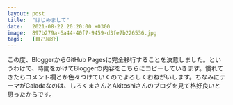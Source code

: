 ```yaml
---
layout: post
title:  "はじめまして"
date:   2021-08-22 20:20:00 +0300
image:  897b279a-6a44-40f7-9459-d3fe7b226536.jpg
tags:   [自己紹介]
---
```

この度、BloggerからGitHub Pagesに完全移行することを決意しました。というわけで、時間をかけてBloggerの内容をこちらにコピーしていきます。慣れてきたらコメント欄とか色々つけていくのでよろしくおねがいします。ちなみにテーマがGaladaなのは、しろくまさんとAkitoshiさんのブログを見て格好良いと思ったからです。
